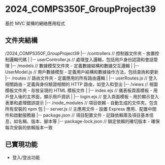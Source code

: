 # 2024_COMPS350F_GroupProject39
基於 MVC 架構的網絡應用程式

## 文件夾結構
/2024_COMPS350F_GroupProject39
|-- /controllers             // 控制器文件夾 - 放置控制邏輯代碼 
|   |-- userController.js    // 處理登入邏輯，包括用戶身份認證和會話管理
|-- /models                  // 數據模型文件夾 - 定義數據結構和數據交互邏輯
|   |-- UserModel.js         // 用戶數據模型 - 定義用戶結構和數據操作方法，包括查詢和更新
|-- /routes                  // 路由文件夾 - 定義應用的所有路由邏輯
|   |-- userRoutes.js        // 登入相關路由 - 定義與身份驗證相關的 HTTP 路由，如登入和登出
|-- /views                   // 視圖模板文件夾 - 存放呈現的 HTML 模板文件
|   |-- index.ejs            // 儀表板頁面模板 - 用戶登入後的主界面，顯示用戶資訊
|   |-- login.ejs            // 登入頁面模板 - 用於顯示登入表單和處理錯誤提示
|-- /node_modules            // 項目依賴 - 自動生成的文件夾，包含所有安裝的 npm 包
|-- server.js                // 主應用文件 - 設置 Express 應用、配置中間件和啟動服務器
|-- package.json             // 項目配置文件 - 記錄依賴庫及項目基本信息，如名稱、版本、腳本等
|-- package-lock.json        // 鎖定依賴的確切版本 - 確保每次安裝的依賴版本一致

## 已實現功能
- 登入/登出功能